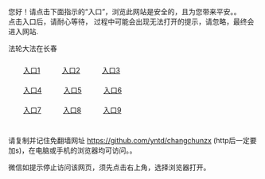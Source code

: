 您好！请点击下面指示的“入口”，浏览此网站是安全的，且为您带来平安。。 <br/>
点击入口后，请耐心等待， 过程中可能会出现无法打开的提示，请忽略，最终会进入网站. </br>

法轮大法在长春<br/>
<div style="padding:10px"><a style="margin:20px" target="_blank" href="https://dtrbkrm8lbixs.cloudfront.net/2Qpsp?zlpjg" id="ccLink1" rel="nofollow">入口1</a> <a target="_blank" style="margin:20px" href="https://d26n4njnbdxpr3.cloudfront.net/2Qpsp?rkcsyp" id="ccLink2" rel="nofollow">入口2</a> <a style="margin:20px" target="_blank" href="https://d3gyykypcq2si8.cloudfront.net/2Qpsp?vfbob" id="ccLink3" rel="nofollow">入口3</a></div>

<div style="padding:10px" ><a style="margin:20px" target="_blank" href="https://dtrbkrm8lbixs.cloudfront.net/2Qpsp?zlpjg" id="ccLink4" rel="nofollow">入口4</a> <a style="margin:20px" href="https://d26n4njnbdxpr3.cloudfront.net/2Qpsp?rkcsyp" target="_blank" id="ccLink5" rel="nofollow">入口5</a> <a style="margin:20px" href="https://d3gyykypcq2si8.cloudfront.net/2Qpsp?vfbob" target="_blank" id="ccLink6" rel="nofollow">入口6</a></div>

<div style="padding:10px"><a style="margin:20px" target="_blank" href="https://dtrbkrm8lbixs.cloudfront.net/2Qpsp?zlpjg" id="ccLink7" rel="nofollow">入口7</a> <a style="margin:20px" href="https://d26n4njnbdxpr3.cloudfront.net/2Qpsp?rkcsyp" target="_blank" id="ccLink8" rel="nofollow">入口8</a> <a style="margin:20px" target="_blank" href="https://d3gyykypcq2si8.cloudfront.net/2Qpsp?vfbob" id="ccLink9" rel="nofollow">入口9</a></div>

<br/>



请复制并记住免翻墙网址 https://github.com/yntd/changchunzx (http后一定要加s)，在电脑或手机的浏览器均可访问。。<br/>

微信如提示停止访问该网页，须先点击右上角，选择浏览器打开。
